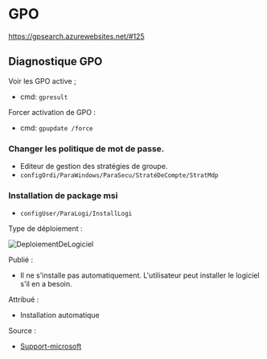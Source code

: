 # GPO

https://gpsearch.azurewebsites.net/#125

## Diagnostique GPO 

Voir les GPO active ;

- cmd: `gpresult`

Forcer activation de GPO :

- cmd: `gpupdate /force`
### Changer les politique de mot de passe.

- Editeur de gestion des stratégies de groupe.
- `configOrdi/ParaWindows/ParaSecu/StratéDeCompte/StratMdp`

### Installation de package msi

- `configUser/ParaLogi/InstallLogi`


Type de déploiement :

![DeploiementDeLogiciel](./images/DeploiementLogiciel.jpg)

 

Publié :

- Il ne s'installe pas automatiquement. L'utilisateur peut installer le logiciel s'il en a besoin.

Attribué :

- Installation automatique

Source :

- [Support-microsoft](https://docs.microsoft.com/fr-FR/troubleshoot/windows-server/group-policy/use-group-policy-to-install-software)